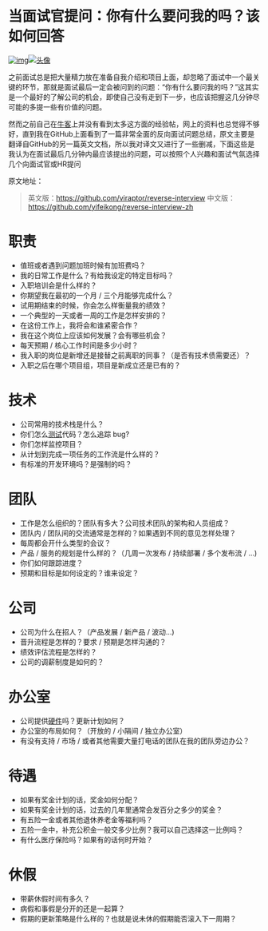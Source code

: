 # 当面试官提问：你有什么要问我的吗？该如何回答                                                                                                                                                                                                                                                                                                                            

[![img](https://uploadfiles.nowcoder.com/files/20220606/318889480_1654482421898/2-pc.png)]()[![头像](https://images.nowcoder.com/images/20220908/804268659_1662649442198/E2BB4E6C0666DF6F99D6A2A58463BC37?x-oss-process=image/resize,m_mfit,h_100,w_100)](        /profile/804268659    )

之前面试总是把大量精力放在准备自我介绍和项目上面，却忽略了面试中一个最关键的环节，那就是面试最后一定会被问到的问题：“你有什么要问我的吗？”这其实是一个最好的了解公司的机会，即使自己没有走到下一步，也应该把握这几分钟尽可能的多提一些有价值的问题。

然而之前自己在[牛客]()上并没有看到太多这方面的经验帖，网上的资料也总觉得不够好，直到我在GitHub上面看到了一篇非常全面的反向面试问题总结，原文主要是翻译自GitHub的另一篇英文文档，所以我对译文又进行了一些删减，下面这些是我认为在面试最后几分钟内最应该提出的问题，可以按照个人兴趣和面试气氛选择几个向面试官或HR提问

原文地址：

> 英文版：https://github.com/viraptor/reverse-interview
> 中文版：https://github.com/yifeikong/reverse-interview-zh

# 职责

- 值班或者遇到问题加班时候有加班费吗？ 
- 我的日常工作是什么？有给我设定的特定目标吗？ 
- 入职培训会是什么样的？ 
- 你期望我在最初的一个月 / 三个月能够完成什么？ 
- 试用期结束的时候，你会怎么样衡量我的绩效？ 
- 一个典型的一天或者一周的工作是怎样安排的？ 
- 在这份工作上，我将会和谁紧密合作？ 
- 我在这个岗位上应该如何发展？会有哪些机会？ 
- 每天预期 / 核心工作时间是多少小时？ 
- 我入职的岗位是新增还是接替之前离职的同事？（是否有技术债需要还）？ 
- 入职之后在哪个项目组，项目是新成立还是已有的？ 

# 技术

- 公司常用的技术栈是什么？ 
- 你们怎么[测试]()代码？怎么追踪 bug? 
- 你们怎样监控项目？ 
- 从计划到完成一项任务的工作流是什么样的？ 
- 有标准的开发环境吗？是强制的吗？ 

# 团队

- 工作是怎么组织的？团队有多大？公司技术团队的架构和人员组成？ 
- 团队内 / 团队间的交流通常是怎样的？如果遇到不同的意见怎样处理？ 
- 每周都会开什么类型的会议？ 
- 产品 / 服务的规划是什么样的？（几周一次发布 / 持续部署 / 多个发布流 / ...) 
- 你们如何跟踪进度？ 
- 预期和目标是如何设定的？谁来设定？ 

# 公司

- 公司为什么在招人？（产品发展 / 新产品 / 波动...) 
- 晋升流程是怎样的？要求 / 预期是怎样沟通的？ 
- 绩效评估流程是怎样的？ 
- 公司的调薪制度是如何的？ 

# 办公室

- 公司提供[硬件]()吗？更新计划如何？ 
- 办公室的布局如何？（开放的 / 小隔间 / 独立办公室） 
- 有没有支持 / 市场 / 或者其他需要大量打电话的团队在我的团队旁边办公？ 

# 待遇

- 如果有奖金计划的话，奖金如何分配？ 
- 如果有奖金计划的话，过去的几年里通常会发百分之多少的奖金？ 
- 有五险一金或者其他退休养老金等福利吗？ 
- 五险一金中，补充公积金一般交多少比例？我可以自己选择这一比例吗？ 
- 有什么医疗保险吗？如果有的话何时开始？ 

# 休假

- 带薪休假时间有多久？ 
- 病假和事假是分开的还是一起算？ 
- 假期的更新策略是什么样的？也就是说未休的假期能否滚入下一周期？